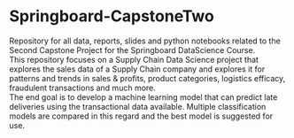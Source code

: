 # Springboard-CapstoneTwo

Repository for all data, reports, slides and python notebooks related to the Second Capstone Project for the Springboard DataScience Course.<br>
This repository focuses on a Supply Chain Data Science project that explores the sales data of a Supply Chain company and explores it for patterns and trends in sales & profits, product categories, logistics efficacy, fraudulent transactions and much more.<br>
The end goal is to develop a machine learning model that can predict late deliveries using the transactional data available. Multiple classification models are compared in this regard and the best model is suggested for use.
